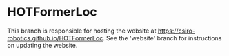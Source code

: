 # HOTFormerLoc
This branch is responsible for hosting the website at 
https://csiro-robotics.github.io/HOTFormerLoc. See the 'website' branch for
instructions on updating the website.